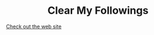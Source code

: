 <h1 align="center">Clear My Followings</h1>

[Check out the web site](https://www.clearmyfollowings.xyz/)
